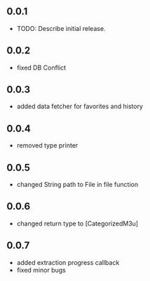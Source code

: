 ## 0.0.1

* TODO: Describe initial release.


## 0.0.2

* fixed DB Conflict

## 0.0.3

* added data fetcher for favorites and history

## 0.0.4

* removed type printer


## 0.0.5

* changed String path to File in file function 

## 0.0.6

* changed return type to [CategorizedM3u]

## 0.0.7

* added extraction progress callback
* fixed minor bugs